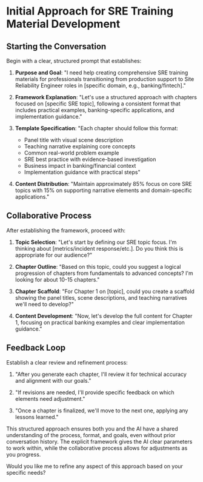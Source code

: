 # Initial Approach for SRE Training Material Development

## Starting the Conversation

Begin with a clear, structured prompt that establishes:

1. **Purpose and Goal**: "I need help creating comprehensive SRE training materials for professionals transitioning from production support to Site Reliability Engineer roles in [specific domain, e.g., banking/fintech]."

2. **Framework Explanation**: "Let's use a structured approach with chapters focused on [specific SRE topic], following a consistent format that includes practical examples, banking-specific applications, and implementation guidance."

3. **Template Specification**: "Each chapter should follow this format:
   - Panel title with visual scene description
   - Teaching narrative explaining core concepts
   - Common real-world problem example
   - SRE best practice with evidence-based investigation
   - Business impact in banking/financial context
   - Implementation guidance with practical steps"

4. **Content Distribution**: "Maintain approximately 85% focus on core SRE topics with 15% on supporting narrative elements and domain-specific applications."

## Collaborative Process

After establishing the framework, proceed with:

1. **Topic Selection**: "Let's start by defining our SRE topic focus. I'm thinking about [metrics/incident response/etc.]. Do you think this is appropriate for our audience?"

2. **Chapter Outline**: "Based on this topic, could you suggest a logical progression of chapters from fundamentals to advanced concepts? I'm looking for about 10-15 chapters."

3. **Chapter Scaffold**: "For Chapter 1 on [topic], could you create a scaffold showing the panel titles, scene descriptions, and teaching narratives we'll need to develop?"

4. **Content Development**: "Now, let's develop the full content for Chapter 1, focusing on practical banking examples and clear implementation guidance."

## Feedback Loop

Establish a clear review and refinement process:

1. "After you generate each chapter, I'll review it for technical accuracy and alignment with our goals."

2. "If revisions are needed, I'll provide specific feedback on which elements need adjustment."

3. "Once a chapter is finalized, we'll move to the next one, applying any lessons learned."

This structured approach ensures both you and the AI have a shared understanding of the process, format, and goals, even without prior conversation history. The explicit framework gives the AI clear parameters to work within, while the collaborative process allows for adjustments as you progress.

Would you like me to refine any aspect of this approach based on your specific needs?